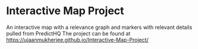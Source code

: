 # Interactive Map Project
An interactive map with a relevance graph and markers with relevant details pulled from PredictHQ
The project can be found at https://ujaanmukherjee.github.io/Interactive-Map-Project/
